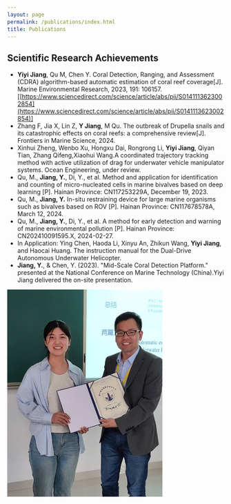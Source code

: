 ```yaml
---
layout: page
permalink: /publications/index.html
title: Publications
---
```



## Scientific Research Achievements

-   **Yiyi Jiang**, Qu M, Chen Y. Coral Detection, Ranging, and Assessment (CDRA) algorithm-based automatic estimation of coral reef coverage[J]. Marine Environmental Research, 2023, 191: 106157.[[https://www.sciencedirect.com/science/article/abs/pii/S0141113623002854](https://www.sciencedirect.com/science/article/abs/pii/S0141113623002854)]
-  Zhang F, Jia X, Lin Z, **Y Jiang**, M Qu. The outbreak of Drupella snails and its catastrophic effects on coral reefs: a comprehensive review[J]. Frontiers in Marine Science, 2024.
-  Xinhui Zheng, Wenbo Xu, Hongxu Dai, Rongrong Li, **Yiyi Jiang**, Qiyan Tian, Zhang Qifeng,Xiaohui Wang.A coordinated trajectory tracking method with active utilization of drag for underwater vehicle manipulator systems. Ocean Engineering, under review.
-  Qu, M., **Jiang, Y.**, Di, Y., et al. Method and application for identification and counting of micro-nucleated cells in marine bivalves based on deep learning [P]. Hainan Province: CN117253229A, December 19, 2023.
-  Qu, M., **Jiang, Y.** In-situ restraining device for large marine organisms such as bivalves based on ROV [P]. Hainan Province: CN117678578A, March 12, 2024.
-  Qu, M., **Jiang, Y.**, Di, Y., et al. A method for early detection and warning of marine environmental pollution [P]. Hainan Province: CN202410091595.X, 2024-02-27.
-  In Application: Ying Chen, Haoda Li, Xinyu An, Zhikun Wang, **Yiyi Jiang**, and Haocai Huang. The instruction manual for the Dual-Drive Autonomous Underwater Helicopter.
-  **Jiang, Y.**, & Chen, Y. (2023). "Mid-Scale Coral Detection Platform." presented at the National Conference on Marine Technology (China).Yiyi Jiang delivered the on-site presentation.



<div>
<img src="/images/confer.jpg">
</div>
 
  <br>

